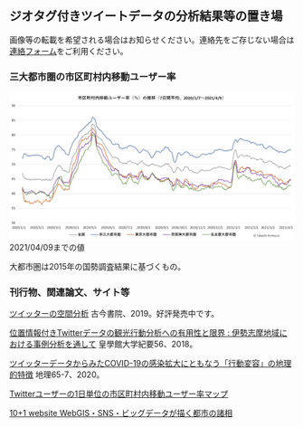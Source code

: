 ## ジオタグ付きツイートデータの分析結果等の置き場

画像等の転載を希望される場合はお知らせください。連絡先をご存じない場合は[連絡フォーム](https://forms.gle/cYD8dgG7f7S6oHnL9)をご利用ください。

### 三大都市圏の市区町村内移動ユーザー率
![三大都市圏の市区町村内移動ユーザー率](tweetuser_ratio_met3_20210409.png) 2021/04/09までの値

大都市圏は2015年の国勢調査結果に基づくもの。



### 刊行物、関連論文、サイト等
[ツイッターの空間分析](http://www.kokon.co.jp/book/b481378.html) 古今書院、2019。好評発売中です。

[位置情報付きTwitterデータの観光行動分析への有用性と限界 : 伊勢志摩地域における事例分析を通して](http://id.nii.ac.jp/1543/00000083/) 皇學館大学紀要56、2018。

[ツイッターデータからみたCOVID-19の感染拡大にともなう「行動変容」の地理的特徴](http://www.kokon.co.jp/book/b516912.html) 地理65-7、2020。

[Twitterユーザーの1日単位の市区町村内移動ユーザー率マップ](https://arcg.is/1azvWS)

[10+1 website WebGIS・SNS・ビッグデータが描く都市の諸相](https://www.10plus1.jp/monthly/2016/11/issue-03.php)
